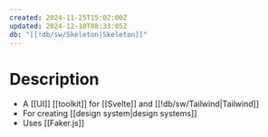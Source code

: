 ```yaml
---
created: 2024-11-25T15:02:00Z
updated: 2024-12-10T08:33:05Z
db: "[[!db/sw/Skeleton|Skeleton]]"
---
```

# Description
- A [[UI]] [[toolkit]] for [[Svelte]] and [[!db/sw/Tailwind|Tailwind]]
- For creating [[design system|design systems]]
- Uses [[Faker.js]]